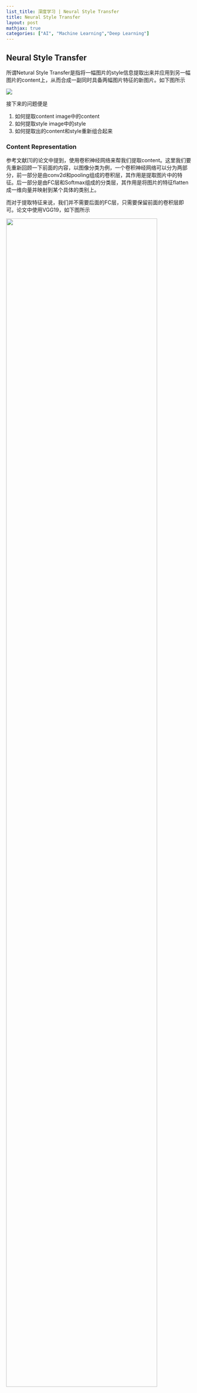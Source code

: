 ```yaml
---
list_title: 深度学习 | Neural Style Transfer
title: Neural Style Transfer
layout: post
mathjax: true
categories: ["AI", "Machine Learning","Deep Learning"]
---
```


## Neural Style Transfer

所谓Netural Style Transfer是指将一幅图片的style信息提取出来并应用到另一幅图片的content上，从而合成一副同时具备两幅图片特征的新图片。如下图所示

<img class="md-img-center" src="{{site.baseurl}}/assets/images/2018/04/dl-cnn-4-cat-st.png">

接下来的问题便是

1. 如何提取content image中的content
2. 如何提取style image中的style
3. 如何提取出的content和style重新组合起来

### Content Representation

参考文献[1]的论文中提到，使用卷积神经网络来帮我们提取content。这里我们要先重新回顾一下前面的内容，以图像分类为例，一个卷积神经网络可以分为两部分，前一部分是由conv2d和pooling组成的卷积层，其作用是提取图片中的特征。后一部分是由FC层和Softmax组成的分类层，其作用是将图片的特征flatten成一维向量并映射到某个具体的类别上。

而对于提取特征来说，我们并不需要后面的FC层，只需要保留前面的卷积层即可。论文中使用VGG19，如下图所示

<img class="md-img-center" src="{{site.baseurl}}/assets/images/2018/04/dl-cnn-4-vgg19.png" width="90%">

虽然我们保留了卷积层，但我们还要知道图片通过每个卷积层之后的输出，也就是说各卷积核到底在提取图片的哪些特征，阅读参考文献[2,3]可知，随着卷积网络的加深，卷积层提取的特征粒度将越来越大，比如前几层的卷积层可识别图片的边缘，颜色等，随着网络的加深，后面几层则可以识别人脸，身体等大型特征，如下图所示

<img class="md-img-center" src="{{site.baseurl}}/assets/images/2018/04/dl-cnn-4-features.png">

> 在论文中，作者观察了VGG19的`conv1_2`, `conv2_2`, `conv3_2`, `conv4_2`和`conv5_2`这几层的输出，发现使用`conv4_2`可以很好的重建原图的特征。

接下来我们要做的便是根据某输出层(例如`conv4_2`)的图片来重建一张新的图片，新的图片需要具备原图的重要特征。我们首先创建一张目标图片（可以直接用原图）并让其通过某层（例如`conv4_2`），结果用$G$表示。接着将原图也通过该层，输出用$C$表示，最后来我们计算$G$和$C$的element-wise的差值，使用下面的式子

$$
L_{content}(C,G) = \left\|a^{[l][G]} - a^{[l][G]} \right\|^2 = \frac{1}{2}\sum_{i,j}^{n_H,n_w}(G_{i,j}^{[l]}-C_{i,j}^{[l]})^2
$$

上述式子的对$G$的偏导为

$$
\begin{equation}
\frac{\partial L_{content}(C,G)}{\partial G_{i,j}^{[l]}} = \left\{
\begin{array}{rcl}
{(G^{[l]} - C^{[l]})}_{i,j} & & {G_{i,j}^{[l]} > 0} \\
0 & &  {G_{i,j}^{[l]} < 0}
\end{array} \right.
\end{equation}
$$

有了上面的loss函数，我们便可以用梯度下降法使$L_{content}最小，$并最终确定$G$的值

### Style Representation

这一节我们来讨论如何表示图片中的Style信息。论文中指出图片的style信息可以用feature之间的相关性表示，例如我们有一个张image，通过一个卷积层$l$后得到了一个`[4,4,8]`feature矩阵，则style信息就可以用这8个`[4,4]`矩阵的相关性来表示。

<div class="md-flex-h md-flex-no-wrap md-margin-bottom-12">
<div><img src="{{site.baseurl}}/assets/images/2018/04/dl-cnn-4-style-1.png"></div>
<div class="md-margin-left-24"><img src="{{site.baseurl}}/assets/images/2018/04/dl-cnn-4-style-2.png"></div>
</div>

具体来说，假如我们的feature矩阵如左图所示，其中前两层为例（绿色和黄色）分别对应右图的两个红色框的feature矩阵，则所谓的相关性可表示为当第一层出现“竖条”这样的图案时，第二层的颜色是“橘黄色”。

相关性在数学上可以用**Gram**矩阵表示，我们用$i$,$j$,$k$分别表示$n_i$,$n_j$和$n_c$，用$l$表示第某$l$层，用$a_{i,j,k}^{[l]}$表示feature矩阵，$G,S$分别表示目标图片和Style图片，则$G^{[l]}$的定义如下

$$
G_{k,k^{'}}^{[l](S)} = \sum_{i=1}^{n_H^{[l]}}\sum_{j=1}^{n_W^{[l]}}a_{i,j,k}^{[l](S)}a_{i,j,k^{'}}^{[l](S)} \\
G_{k,k^{'}}^{[l](G)} = \sum_{i=1}^{n_H^{[l]}}\sum_{j=1}^{n_W^{[l]}}a_{i,j,k}^{[l](G)}a_{i,j,k^{'}}^{[l](G)}
$$

实际编程中$G^{[l]}$可以用$AA^{T}$来计算，其size为$(n_c^[l],n_c^[l])$。是以上面两个`[4,4,8]`feature矩阵为例，首先将它们转化为两个`[16,8]`的二维矩阵，然后计算$AA^T$，则得到的G矩阵为`[8,8]`，如下图所示

<img class="md-img-center" src="{{site.baseurl}}/assets/images/2018/04/dl-cnn-4-gram.png" width="80%">

有了gram矩阵的定义，我们就可以算$S$和$G$在$l$层的loss函数

$$
J_{style}^{[l]} (S,G) = \left\|G_{k,k^{'}}^{[l](S)} - G_{k,k^{'}}^{[l](G)} \right\|^2 = \frac{1}{(2n_H^{[l]}n_W^{[l]}n_C^{[l]})^2}\sum_{k}^{n_C}\sum_{k^{'}}^{n_C}(G_{k,k^{'}}^{[l](S)}-G_{k,k^{'}}^{[l](G)})^2 \\
$$

将所有layer叠加，总的loss函数为

$$
J_{style}(S,G) = \sum_{l=0}^{L}\omega^{[l]}J_{style}^{[l]} (S,G)
$$

其中$\omega$的取值在`[0,1]`之间，由于上述式子对$G$可微，我们同样可以用梯度下降找到loss函数的最小值，从而确定$G$

### Cost函数

有了前面两个loss函数，接下来我们只需要将它们Combine起来即可，其中$\alpha$和$\beta$用来控制style和content的权重

$$
L_{total} = \alpha J_{content}(S,G) + \beta J_{style}(S,G) \\
G := G - \alpha \frac{\partial L_{total}} {\partial G}
$$

我们接下来要做的就是通过梯度下降不断迭代，更新$G$中的像素点，整个过程如下图所示

<img class="md-img-center" src="{{site.baseurl}}/assets/images/2018/04/dl-cnn-4-cost.png">

### Result

论文给出了一些数据，模型使用VGG19，content来自`conv4_2`的输出；style则来自`conv1_1`,`conv2_1`,`conv3_1`,`conv4_1`,`conv5_1`几层的输出，${\alpha}/{\beta} = 1 \times 10^{-4}$，不同的$\alpha$和$\beta$的比值对结果影响如下

<img class="md-img-center" src="{{site.baseurl}}/assets/images/2018/04/dl-cnn-4-ratio.png">


## Resources

1. [Image Style Transfer Using Convolutional Neural Networks](https://www.cv-foundation.org/openaccess/content_cvpr_2016/papers/Gatys_Image_Style_Transfer_CVPR_2016_paper.pdf)
2. [Visualizing and Understanding Convolutional Networks](https://arxiv.org/abs/1311.2901)
3. [Visualizing and Understanding Deep Neural Networks by Matt Zeiler](https://www.youtube.com/watch?v=ghEmQSxT6tw)
4. Florian Schroff, Dmitry Kalenichenko, James Philbin (2015). [FaceNet: A Unified Embedding for Face Recognition and Clustering](https://arxiv.org/pdf/1503.03832.pdf)
5. Yaniv Taigman, Ming Yang, Marc'Aurelio Ranzato, Lior Wolf (2014). [DeepFace: Closing the gap to human-level performance in face verification](https://research.fb.com/wp-content/uploads/2016/11/deepface-closing-the-gap-to-human-level-performance-in-face-verification.pdf) 
6. The pretrained model we use is inspired by Victor Sy Wang's implementation and was loaded using his code: https://github.com/iwantooxxoox/Keras-OpenFace.
7. Our implementation also took a lot of inspiration from the official FaceNet github repository: https://github.com/davidsandberg/facenet 